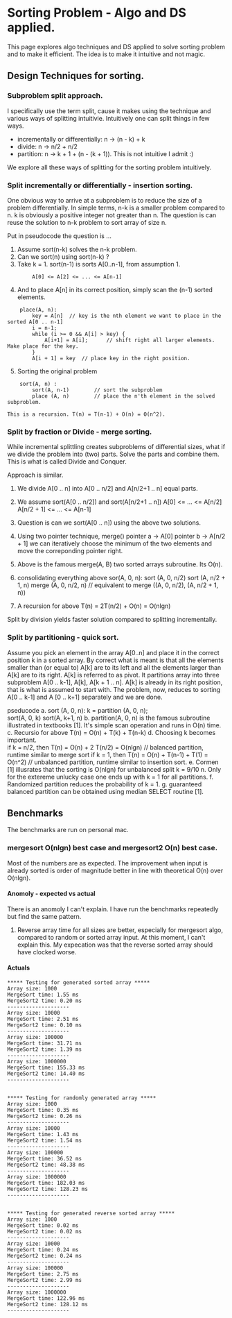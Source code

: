 # Sorting Problem - Algo and DS applied.  
This page explores algo techniques and DS applied to solve sorting problem and to make it efficient. The idea is to make it intuitive and not magic.


## Design Techniques for sorting. 

### Subproblem split approach. 
I specifically use the term split, cause it makes using the technique and various ways of splitting intuitivie. Intuitively one can split things in few ways.
+ incrementally or differentially:  n ->  (n - k)   +  k
+ divide:  n -> n/2 + n/2
+ partition: n ->  k + 1 +  (n - (k + 1)). This is not intuitive I admit :)

We explore all these ways of splitting for the sorting problem intuitively. 

### Split incrementally or differentially - insertion sorting.
One obvious way to arrive at a subproblem is to reduce the size of a problem differentially. In simple terms, n-k is a smaller problem compared to 
n.  k is obviously a positive integer not greater than n. The question is can reuse the solution to n-k problem to sort array of size n. 

Put in pseudocode the question is ... 
1. Assume sort(n-k) solves the n-k problem.
2. Can we sort(n) using sort(n-k) ? 
3. Take k = 1. sort(n-1) is sorts A[0..n-1], from assumption 1. 
```
        A[0] <= A[2] <= ... <= A[n-1]   
```
4. And to place A[n] in its correct position, simply scan the (n-1) sorted elements. 
```
    place(A, n):    
        key = A[n]  // key is the nth element we want to place in the sorted A[0 .. n-1]
        i = n-1;
        while (i >= 0 && A[i] > key) {
            A[i+1] = A[i];      // shift right all larger elements.  Make place for the key. 
        }
        A[i + 1] = key  // place key in the right position. 
```
5. Sorting the original problem
``` 
    sort(A, n) : 
        sort(A, n-1)        // sort the subproblem 
        place (A, n)        // place the n'th element in the solved subproblem.
``` 
    This is a recursion. T(n) = T(n-1) + O(n) = O(n^2). 


### Split by fraction or Divide - merge sorting.
While incremental splittling creates subproblems of differential sizes, what if we divide the problem into (two) parts. Solve the parts and combine them.
This is what is called Divide and Conquer.

Approach is similar. 
1. We divide A[0 .. n] into A[0 .. n/2] and A[n/2+1 .. n] equal parts. 
2. We assume sort(A[0 .. n/2]) and sort(A[n/2+1 .. n])
            A[0] <= ... <= A[n/2]   
            A[n/2 + 1] <= ... <= A[n-1]   

3. Question is can we sort(A[0 .. n]) using the above two solutions. 
4. Using two pointer technique,   merge()
        pointer a -> A[0]
        pointer b -> A[n/2 + 1] 
    we can iteratively choose the minimum of the two elements and move the correponding pointer right. 
5. Above is the famous merge(A, B) two sorted arrays subroutine. Its O(n). 
6. consolidating everything above 
    sor(A, 0, n): 
        sort (A, 0, n/2)
        sort (A, n/2 + 1, n)
        merge (A, 0, n/2, n)    // equivalent to merge ((A, 0, n/2), (A, n/2 + 1, n)) 
7. A recursion for above 
    T(n) = 2T(n/2) + O(n) = O(nlgn)

Split by division yields faster solution compared to splitting incrementally. 
 

### Split by partitioning - quick sort.
Assume you pick an element in the array A[0..n] and place it in the correct position k in a sorted array. By correct what is meant is that all the elements 
smaller than (or equal to)  A[k] are to its left and all the elements larger than A[k] are to its right. A[k] is referred to as pivot. It partitions array 
into three subproblem A[0 .. k-1], A[k], A[k + 1 .. n]. A[k] is already in its right position, that is what is assumed to start with. The problem, now, 
reduces to sorting A[0 .. k-1] and A [0 .. k+1] separately and we are done. 

pseducode 
a. sort (A, 0, n): 
    k = partition (A, 0, n);  
    sort(A, 0, k)
    sort(A, k+1, n)
b. partition(A, 0, n) is the famous subroutine illustrated in textbooks [1]. It's simple scan operation and runs in O(n) time. 
c. Recursio for above 
    T(n) = O(n) + T(k) + T(n-k)
d. Choosing k becomes important.  
    if k = n/2, then  T(n) = O(n) + 2 T(n/2)  = O(nlgn)      // balanced partition, runtime similar to merge sort
    if k = 1, then T(n) = O(n) + T(n-1) + T(1) = O(n^2)     // unbalanced partition, runtime similar to insertion sort. 
e. Cormen [1] illusrates that the sorting is O(nlgn) for unbalanced split k = 9/10 n. Only for the extereme unlucky case one ends up with k = 1 for all partitions. 
f. Randomized partition reduces the probability of k = 1. 
g. guaranteed balanced partition can be obtained using median SELECT routine [1].


## Benchmarks 
The benchmarks are run on personal mac.

### mergesort O(nlgn) best case and mergesort2 O(n) best case.
Most of the numbers are as expected. The improvement when input is already sorted is order of magnitude better in line with theoretical O(n) over O(nlgn). 


#### Anomoly - expected vs actual
There is an anomoly I can't explain. I have run the benchmarks repeatedly but find the same pattern. 

1. Reverse array time for all sizes are better, especially for mergesort algo, compared to random or sorted array input. 
At this moment, I can't explain this. My expecation was that the reverse sorted array should have clocked worse. 


#### Actuals
```
***** Testing for generated sorted array *****
Array size: 1000
MergeSort time: 1.55 ms
MergeSort2 time: 0.20 ms
--------------------
Array size: 10000
MergeSort time: 2.51 ms
MergeSort2 time: 0.10 ms
--------------------
Array size: 100000
MergeSort time: 31.71 ms
MergeSort2 time: 1.39 ms
--------------------
Array size: 1000000
MergeSort time: 155.33 ms
MergeSort2 time: 14.40 ms
--------------------


***** Testing for randomly generated array *****
Array size: 1000
MergeSort time: 0.35 ms
MergeSort2 time: 0.26 ms
--------------------
Array size: 10000
MergeSort time: 1.43 ms
MergeSort2 time: 1.54 ms
--------------------
Array size: 100000
MergeSort time: 36.52 ms
MergeSort2 time: 48.38 ms
--------------------
Array size: 1000000
MergeSort time: 182.03 ms
MergeSort2 time: 128.23 ms
--------------------


***** Testing for generated reverse sorted array *****
Array size: 1000
MergeSort time: 0.02 ms
MergeSort2 time: 0.02 ms
--------------------
Array size: 10000
MergeSort time: 0.24 ms
MergeSort2 time: 0.24 ms
--------------------
Array size: 100000
MergeSort time: 2.75 ms
MergeSort2 time: 2.99 ms
--------------------
Array size: 1000000
MergeSort time: 122.96 ms
MergeSort2 time: 128.12 ms
--------------------
```